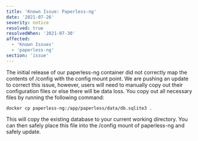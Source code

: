 ```yaml
---
title: 'Known Issue: Paperless-ng'
date: '2021-07-26'
severity: notice
resolved: true
resolvedWhen: '2021-07-30'
affected:
  - 'Known Issues'
  - 'paperless-ng'
section: 'issue'
---
```

The initial release of our paperless-ng container did not correctly map the contents of /config with the config mount point. We are pushing an update to correct this issue, however, users will need to manually copy out their configuration files or else there will be data loss. You copy out all necessary files by running the following command:

```
docker cp paperless-ng:/app/paperless/data/db.sqlite3 .
```

This will copy the existing database to your current working directory. You can then safely place this file into the /config mount of paperless-ng and safely update.
